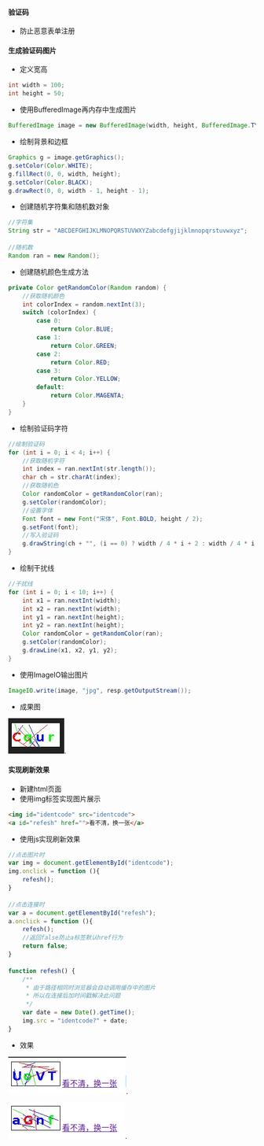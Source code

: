 #### 验证码

- 防止恶意表单注册

#### 生成验证码图片

- 定义宽高

```java
int width = 100;
int height = 50;
```

- 使用BufferedImage再内存中生成图片

```java
BufferedImage image = new BufferedImage(width, height, BufferedImage.TYPE_INT_RGB);
```

- 绘制背景和边框

```java
Graphics g = image.getGraphics();
g.setColor(Color.WHITE);
g.fillRect(0, 0, width, height);
g.setColor(Color.BLACK);
g.drawRect(0, 0, width - 1, height - 1);
```

- 创建随机字符集和随机数对象

```java
//字符集
String str = "ABCDEFGHIJKLMNOPQRSTUVWXYZabcdefgjijklmnopqrstuvwxyz";

//随机数
Random ran = new Random();
```

- 创建随机颜色生成方法

```java
private Color getRandomColor(Random random) {
    //获取随机颜色
    int colorIndex = random.nextInt(3);
    switch (colorIndex) {
        case 0:
            return Color.BLUE;
        case 1:
            return Color.GREEN;
        case 2:
            return Color.RED;
        case 3:
            return Color.YELLOW;
        default:
            return Color.MAGENTA;
    }
}
```

- 绘制验证码字符

```java
//绘制验证码
for (int i = 0; i < 4; i++) {
    //获取随机字符
    int index = ran.nextInt(str.length());
    char ch = str.charAt(index);
    //获取随机色
    Color randomColor = getRandomColor(ran);
    g.setColor(randomColor);
    //设置字体
    Font font = new Font("宋体", Font.BOLD, height / 2);
    g.setFont(font);
    //写入验证码
    g.drawString(ch + "", (i == 0) ? width / 4 * i + 2 : width / 4 * i, height - height / 4);
}
```

- 绘制干扰线

```java
//干扰线
for (int i = 0; i < 10; i++) {
    int x1 = ran.nextInt(width);
    int x2 = ran.nextInt(width);
    int y1 = ran.nextInt(height);
    int y2 = ran.nextInt(height);
    Color randomColor = getRandomColor(ran);
    g.setColor(randomColor);
    g.drawLine(x1, x2, y1, y2);
}
```

- 使用ImageIO输出图片

```java
ImageIO.write(image, "jpg", resp.getOutputStream());
```

- 成果图

![image-20200108094041590](photo/验证码/验证码效果.png).

#### 实现刷新效果

- 新建html页面
- 使用img标签实现图片展示

```html
<img id="identcode" src="identcode">
<a id="refesh" href="">看不清，换一张</a>
```

- 使用js实现刷新效果

```javascript
//点击图片时
var img = document.getElementById("identcode");
img.onclick = function (){
    refesh();
}

//点击连接时
var a = document.getElementById("refesh");
a.onclick = function (){
    refesh();
    //返回false防止a标签默认href行为
    return false;
}

function refesh() {
    /**
     * 由于路径相同时浏览器会自动调用缓存中的图片
     * 所以在连接后加时间戳解决此问题
     */
    var date = new Date().getTime();
    img.src = "identcode?" + date;
}
```

- 效果

![image-20200108095010293](photo/验证码/网页效果1.png).

![image-20200108095046859](photo/验证码/网页效果2.png).

